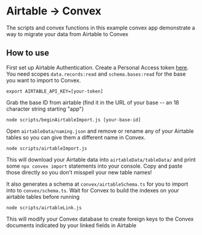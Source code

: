 # Airtable -> Convex

The scripts and convex functions in this example convex app demonstrate a way to migrate your data from Airtable to Convex

## How to use

First set up Airtable Authentication. Create a Personal Access token [here](https://airtable.com/create/tokens).
You need scopes `data.records:read` and `schema.bases:read` for the base you want to import to Convex.

`export AIRTABLE_API_KEY=[your-token]`

Grab the base ID from airtable (find it in the URL of your base -- an 18 character string starting "app")

`node scripts/beginAirtableImport.js [your-base-id]`

Open `airtableData/naming.json` and remove or rename any of your Airtable tables so you can give them a different name in Convex.

`node scripts/airtableImport.js`

This will download your Airtable data into `airtableData/tableData/` and print some `npx convex import` statements into your console. Copy and paste those directly so you don't misspell your new table names!

It also generates a schema at `convex/airtableSchema.ts` for you to import into to `convex/schema.ts`. Wait for Convex to build the indexes on your airtable tables before running

`node scripts/airtableLink.js`

This will modify your Convex database to create foreign keys to the Convex documents indicated by your linked fields in Airtable
